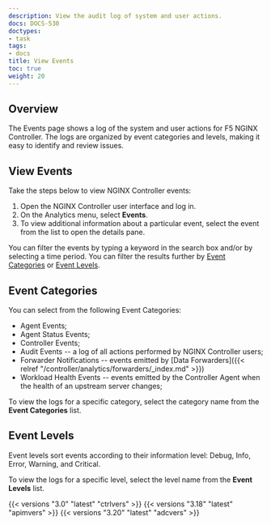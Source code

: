 ```yaml
---
description: View the audit log of system and user actions.
docs: DOCS-530
doctypes:
- task
tags:
- docs
title: View Events
toc: true
weight: 20
---
```


## Overview

The Events page shows a log of the system and user actions for F5 NGINX Controller. The logs are organized by event categories and levels, making it easy to identify and review issues.

## View Events

Take the steps below to view NGINX Controller events:

1. Open the NGINX Controller user interface and log in.
1. On the Analytics menu, select **Events**.
1. To view additional information about a particular event, select the event from the list to open the details pane.

You can filter the events by typing a keyword in the search box and/or by selecting a time period. You can filter the results further by [Event Categories](#event-categories) or [Event Levels](#event-levels).

## Event Categories

You can select from the following Event Categories:

- Agent Events;
- Agent Status Events;
- Controller Events;
- Audit Events -- a log of all actions performed by NGINX Controller users;
- Forwarder Notifications -- events emitted by [Data Forwarders]({{< relref "/controller/analytics/forwarders/_index.md" >}})
- Workload Health Events -- events emitted by the Controller Agent when the health of an upstream server changes;

To view the logs for a specific category, select the category name from the **Event Categories** list.

## Event Levels

Event levels sort events according to their information level: Debug, Info, Error, Warning, and Critical.

To view the logs for a specific level, select the level name from the **Event Levels** list.

{{< versions "3.0" "latest" "ctrlvers" >}}
{{< versions "3.18" "latest" "apimvers" >}}
{{< versions "3.20" "latest" "adcvers" >}}

